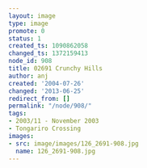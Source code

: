 ```yaml
---
layout: image
type: image
promote: 0
status: 1
created_ts: 1090862058
changed_ts: 1372159413
node_id: 908
title: 02691 Crunchy Hills
author: anj
created: '2004-07-26'
changed: '2013-06-25'
redirect_from: []
permalink: "/node/908/"
tags:
- 2003/11 - November 2003
- Tongariro Crossing
images:
- src: image/images/126_2691-908.jpg
  name: 126_2691-908.jpg
---
```


